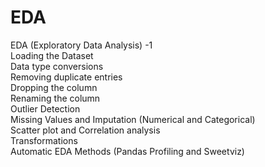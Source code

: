# EDA
EDA (Exploratory Data Analysis) -1  
Loading the Dataset  
Data type conversions  
Removing duplicate entries  
Dropping the column  
Renaming the column  
Outlier Detection  
Missing Values and Imputation (Numerical and Categorical)  
Scatter plot and Correlation analysis  
Transformations  
Automatic EDA Methods (Pandas Profiling and Sweetviz)
